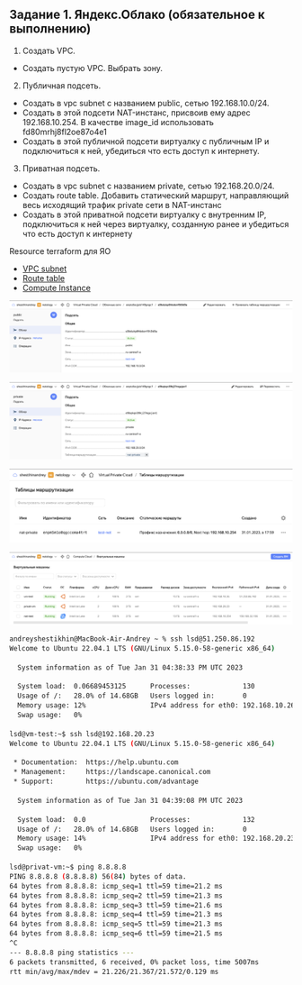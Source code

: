 ## Задание 1. Яндекс.Облако (обязательное к выполнению)

1. Создать VPC.
- Создать пустую VPC. Выбрать зону.
2. Публичная подсеть.
- Создать в vpc subnet с названием public, сетью 192.168.10.0/24.
- Создать в этой подсети NAT-инстанс, присвоив ему адрес 192.168.10.254. В качестве image_id использовать fd80mrhj8fl2oe87o4e1
- Создать в этой публичной подсети виртуалку с публичным IP и подключиться к ней, убедиться что есть доступ к интернету.
3. Приватная подсеть.
- Создать в vpc subnet с названием private, сетью 192.168.20.0/24.
- Создать route table. Добавить статический маршрут, направляющий весь исходящий трафик private сети в NAT-инстанс
- Создать в этой приватной подсети виртуалку с внутренним IP, подключиться к ней через виртуалку, созданную ранее и убедиться что есть доступ к интернету

Resource terraform для ЯО
- [VPC subnet](https://registry.terraform.io/providers/yandex-cloud/yandex/latest/docs/resources/vpc_subnet)
- [Route table](https://registry.terraform.io/providers/yandex-cloud/yandex/latest/docs/resources/vpc_route_table)
- [Compute Instance](https://registry.terraform.io/providers/yandex-cloud/yandex/latest/docs/resources/compute_instance)

<p align="left">
  <img src="./pic/15.1_1.png">
</p>

<p align="left">
  <img src="./pic/15.1_2.png">
</p>

<p align="left">
  <img src="./pic/15.1_3.png">
</p>

<p align="left">
  <img src="./pic/15.1_4.png">
</p>

```bash
andreyshestikhin@MacBook-Air-Andrey ~ % ssh lsd@51.250.86.192
Welcome to Ubuntu 22.04.1 LTS (GNU/Linux 5.15.0-58-generic x86_64)

  System information as of Tue Jan 31 04:38:33 PM UTC 2023

  System load:  0.06689453125      Processes:             130
  Usage of /:   28.0% of 14.68GB   Users logged in:       0
  Memory usage: 12%                IPv4 address for eth0: 192.168.10.26
  Swap usage:   0%

lsd@vm-test:~$ ssh lsd@192.168.20.23
Welcome to Ubuntu 22.04.1 LTS (GNU/Linux 5.15.0-58-generic x86_64)

 * Documentation:  https://help.ubuntu.com
 * Management:     https://landscape.canonical.com
 * Support:        https://ubuntu.com/advantage

  System information as of Tue Jan 31 04:39:08 PM UTC 2023

  System load:  0.0                Processes:             132
  Usage of /:   28.0% of 14.68GB   Users logged in:       0
  Memory usage: 14%                IPv4 address for eth0: 192.168.20.23
  Swap usage:   0%

lsd@privat-vm:~$ ping 8.8.8.8
PING 8.8.8.8 (8.8.8.8) 56(84) bytes of data.
64 bytes from 8.8.8.8: icmp_seq=1 ttl=59 time=21.2 ms
64 bytes from 8.8.8.8: icmp_seq=2 ttl=59 time=21.3 ms
64 bytes from 8.8.8.8: icmp_seq=3 ttl=59 time=21.6 ms
64 bytes from 8.8.8.8: icmp_seq=4 ttl=59 time=21.3 ms
64 bytes from 8.8.8.8: icmp_seq=5 ttl=59 time=21.3 ms
64 bytes from 8.8.8.8: icmp_seq=6 ttl=59 time=21.5 ms
^C
--- 8.8.8.8 ping statistics ---
6 packets transmitted, 6 received, 0% packet loss, time 5007ms
rtt min/avg/max/mdev = 21.226/21.367/21.572/0.129 ms